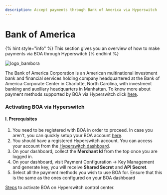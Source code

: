 ```yaml
---
description: Accept payments through Bank of America via Hyperswitch
---
```


# Bank of America

{% hint style="info" %}
This section gives you an overview of how to make payments via BOA through Hyperswitch
{% endhint %}

![logo\_bambora](../../../.gitbook/assets/Bank\_of\_America-Logo.wine.png)

The Bank of America Corporation is an American multinational investment bank and financial services holding company headquartered at the Bank of America Corporate Center in Charlotte, North Carolina, with investment banking and auxiliary headquarters in Manhattan. To know  more about payment methods supported by BOA via Hyperswitch click [here](https://hyperswitch.io/pm-list).

### Activating BOA via Hyperswitch

#### I. Prerequisites

1. You need to be registered with BOA in order to proceed. In case you aren't, you can quickly setup your BOA account [here](https://developer.cybersource.com/hello-world/sandbox.html).
2. You should have a registered Hyperswitch account. You can access your account from the [Hyperswitch dashboard](https://app.hyperswitch.io/register).
3. On your dashboard, collect the **Merchant Id** from the top once you are logged in.
4. On your dashboard, visit Payment Configuration -> Key Management and generate key, you will receive **Shared Secret** and **API Secret**.
5. Select all the payment methods you wish to use BOA for. Ensure that this is the same as the ones configured on your BOA dashboard

[Steps](https://docs.hyperswitch.io/hyperswitch-cloud/connectors/activate-connector-on-hyperswitch) to activate BOA on Hyperswitch control center.
